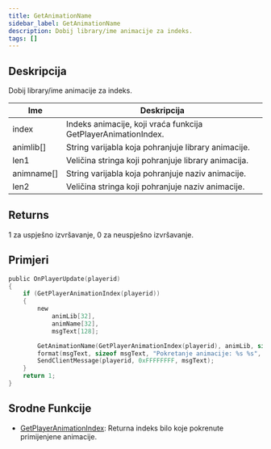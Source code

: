 ```yaml
---
title: GetAnimationName
sidebar_label: GetAnimationName
description: Dobij library/ime animacije za indeks.
tags: []
---
```


## Deskripcija

Dobij library/ime animacije za indeks.

| Ime        | Deskripcija                                                    |
| ---------- | -------------------------------------------------------------- |
| index      | Indeks animacije, koji vraća funkcija GetPlayerAnimationIndex. |
| animlib[]  | String varijabla koja pohranjuje library animacije.            |
| len1       | Veličina stringa koji pohranjuje library animacija.            |
| animname[] | String varijabla koja pohranjuje naziv animacije.              |
| len2       | Veličina stringa koji pohranjuje naziv animacije.              |

## Returns

1 za uspješno izvršavanje, 0 za neuspješno izvršavanje.

## Primjeri

```c
public OnPlayerUpdate(playerid)
{
    if (GetPlayerAnimationIndex(playerid))
    {
        new
            animLib[32],
            animName[32],
            msgText[128];

        GetAnimationName(GetPlayerAnimationIndex(playerid), animLib, sizeof animLib, animName, sizeof animName);
        format(msgText, sizeof msgText, "Pokretanje animacije: %s %s", animLib, animName);
        SendClientMessage(playerid, 0xFFFFFFFF, msgText);
    }
    return 1;
}
```

## Srodne Funkcije

- [GetPlayerAnimationIndex](GetPlayerAnimationIndex): Returna indeks bilo koje pokrenute primijenjene animacije.
